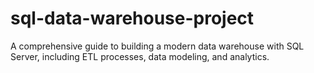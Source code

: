 # sql-data-warehouse-project
A comprehensive guide to building a modern data warehouse with SQL Server, including ETL processes, data modeling, and analytics.
